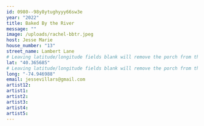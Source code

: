 ```yaml
---
id: 0980--98y8ytughyyy66sw3e
year: "2022"
title: Baked By the River
message: ""
image: /uploads/rachel-bbtr.jpeg
host: Jesse Marie
house_number: "13"
street_name: Lambert Lane
# Leaving latitude/longitude fields blank will remove the porch from the Porchfest map.
lat: "40.365685"
# Leaving latitude/longitude fields blank will remove the porch from the Porchfest map.
long: "-74.946988"
email: jessevillars@gmail.com
artist12:
artist1:
artist2:
artist3:
artist4:
artist5:
---
```

